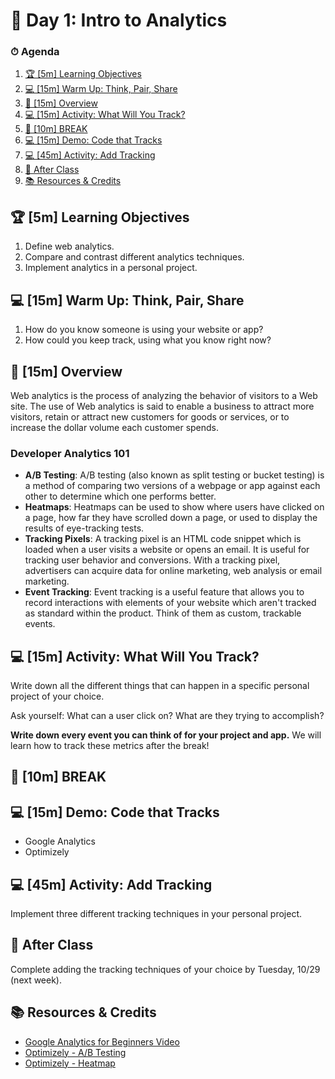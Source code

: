 # 📜 Day 1: Intro to Analytics

### ⏱ Agenda

1. [🏆 [5m] Learning Objectives](#%f0%9f%8f%86-5m-learning-objectives)
2. [💻 [15m] Warm Up: Think, Pair, Share](#%f0%9f%92%bb-15m-warm-up-think-pair-share)
3. [📖 [15m] Overview](#%f0%9f%93%96-15m-overview)
4. [💻 [15m] Activity: What Will You Track?](#%f0%9f%92%bb-15m-activity-what-will-you-track)
5. [🌴 [10m] BREAK](#%f0%9f%8c%b4-10m-break)
6. [💻 [15m] Demo: Code that Tracks](#%f0%9f%92%bb-15m-demo-code-that-tracks)
7. [💻 [45m] Activity: Add Tracking](#%f0%9f%92%bb-45m-activity-add-tracking)
8. [🌃 After Class](#%f0%9f%8c%83-after-class)
9. [📚 Resources & Credits](#%f0%9f%93%9a-resources--credits)

## 🏆 [5m] Learning Objectives

1. Define web analytics.
2. Compare and contrast different analytics techniques.
3. Implement analytics in a personal project.

## 💻 [15m] Warm Up: Think, Pair, Share

1. How do you know someone is using your website or app?
2. How could you keep track, using what you know right now?

## 📖 [15m] Overview

Web analytics is the process of analyzing the behavior of visitors to a Web site. The use of Web analytics is said to enable a business to attract more visitors, retain or attract new customers for goods or services, or to increase the dollar volume each customer spends.

### Developer Analytics 101

- **A/B Testing**: A/B testing (also known as split testing or bucket testing) is a method of comparing two versions of a webpage or app against each other to determine which one performs better.
- **Heatmaps**: Heatmaps can be used to show where users have clicked on a page, how far they have scrolled down a page, or used to display the results of eye-tracking tests.
- **Tracking Pixels**: A tracking pixel is an HTML code snippet which is loaded when a user visits a website or opens an email. It is useful for tracking user behavior and conversions. With a tracking pixel, advertisers can acquire data for online marketing, web analysis or email marketing.
- **Event Tracking**: Event tracking is a useful feature that allows you to record interactions with elements of your website which aren't tracked as standard within the product. Think of them as custom, trackable events.

## 💻 [15m] Activity: What Will You Track?

Write down all the different things that can happen in a specific personal project of your choice.

Ask yourself: What can a user click on? What are they trying to accomplish?

**Write down every event you can think of for your project and app.** We will learn how to track these metrics after the break!

## 🌴 [10m]  BREAK

## 💻 [15m] Demo: Code that Tracks

- Google Analytics
- Optimizely

## 💻 [45m] Activity: Add Tracking

Implement three different tracking techniques in your personal project.

## 🌃 After Class

Complete adding the tracking techniques of your choice by Tuesday, 10/29 (next week).

## 📚 Resources & Credits

- [Google Analytics for Beginners Video](https://www.youtube.com/watch?v=gBeMELnxdIg)
- [Optimizely - A/B Testing](https://www.optimizely.com/optimization-glossary/ab-testing/)
- [Optimizely - Heatmap](https://www.optimizely.com/optimization-glossary/heatmap/)
